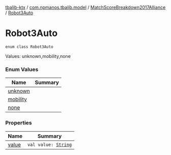 [tbalib-ktx](../../../index.md) / [com.npmanos.tbalib.model](../../index.md) / [MatchScoreBreakdown2017Alliance](../index.md) / [Robot3Auto](./index.md)

# Robot3Auto

`enum class Robot3Auto`

Values: unknown,mobility,none

### Enum Values

| Name | Summary |
|---|---|
| [unknown](unknown.md) |  |
| [mobility](mobility.md) |  |
| [none](none.md) |  |

### Properties

| Name | Summary |
|---|---|
| [value](value.md) | `val value: `[`String`](https://kotlinlang.org/api/latest/jvm/stdlib/kotlin/-string/index.html) |
